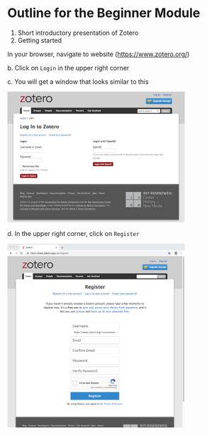 # Outline for the Beginner Module

1. Short introductory presentation of Zotero
2. Getting started
  
  In your browser, navigate to website (https://www.zotero.org/)
  
  b. Click on `Login` in the upper right corner
  
  c. You will get a window that looks similar to this

<img src="/images/snapshot_zotero_login.png" alt="Zotero.org login page" width="400"/>

  d. In the upper right corner, click on `Register`  

<img src="/images/snapshot_zotero_register.png" alt="Zotero.org register form" width="400"/>
  
  
<!--stackedit_data:
eyJoaXN0b3J5IjpbLTY0ODg3NzUyMl19
-->